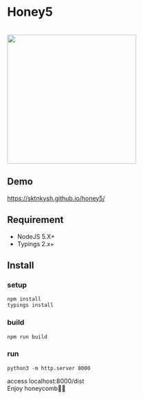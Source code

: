 Honey5
=====

<br>
<a href="https://sktnkysh.github.io/honey5/">
<img src="https://github.com/sktnkysh/honey5/blob/master/docs/honeycobm.gif" width="300" />
</a>

## Demo

https://sktnkysh.github.io/honey5/

## Requirement

- NodeJS 5.X+
- Typings 2.x+

## Install

### setup
```shell
npm install
typings install
```

### build
`npm run build`

### run
`python3 -m http.server 8000`

access localhost:8000/dist
<br>
Enjoy honeycomb:honeybee::honeybee:
